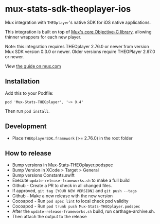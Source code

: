 # mux-stats-sdk-theoplayer-ios

Mux integration with `THEOplayer`'s native SDK for iOS native applications.

This integration is built on top of [Mux's core Objective-C library](https://github.com/muxinc/stats-sdk-objc), allowing thinner wrappers for each new player.

Note: this integration requires THEOplayer 2.76.0 or newer from version Mux SDK version 0.3.0 or newer. Older versions require THEOPlayer 2.67.0 or newer.

View [the guide on mux.com](https://docs.mux.com/docs/theoplayer-sdk-for-ios)

## Installation

Add this to your Podfile:

```
pod 'Mux-Stats-THEOplayer', '~> 0.4'
```

Then run `pod install`.

## Development

* Place `THEOplayerSDK.framework` (>= 2.76.0) in the root folder

## How to release
* Bump versions in Mux-Stats-THEOplayer.podspec
* Bump Version in XCode > Target > General
* Bump versions Constants.swift
* Execute `update-release-frameworks.sh` to make a full build
* Github - Create a PR to check in all changed files.
* If approved, `git tag [YOUR NEW VERSION]` and `git push --tags`
* Github - Make a new release with the new version
* Cocoapod - Run `pod spec lint` to local check pod validity
* Cocoapod - Run `pod trunk push Mux-Stats-THEOplayer.podspec`
* After the `update-release-frameworks.sh` build, run carthage-archive.sh.
* Then attach the output to the release
